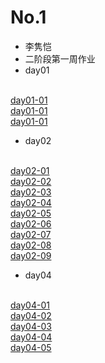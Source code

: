# No.1
- 李隽恺
- 二阶段第一周作业
- day01
<br>
<a href="https://github.com/wklmtt/No.1/blob/master/day01/01.html">day01-01</a>
<br>
<a href="https://github.com/wklmtt/No.1/blob/master/day01/02.html">day01-01</a>
<br>
<a href="https://github.com/wklmtt/No.1/blob/master/day01/03.html">day01-01</a>


- day02
<br>
<a href="https://github.com/wklmtt/No.1/blob/master/day02/01.html">day02-01</a>
<br>
<a href="https://github.com/wklmtt/No.1/blob/master/day02/02.html">day02-02</a>
<br>
<a href="https://github.com/wklmtt/No.1/blob/master/day02/03.html">day02-03</a>
<br>
<a href="https://github.com/wklmtt/No.1/blob/master/day02/04.html">day02-04</a>
<br>
<a href="https://github.com/wklmtt/No.1/blob/master/day02/05.html">day02-05</a>
<br>
<a href="https://github.com/wklmtt/No.1/blob/master/day02/06.%E8%BA%AB%E6%9D%90%E5%88%A4%E6%96%AD.html">day02-06</a>
<br>
<a href="https://github.com/wklmtt/No.1/blob/master/day02/07.%E6%AF%94%E8%BE%83%E4%B8%A4%E4%B8%AA%E6%95%B0%E5%A4%A7%E5%B0%8F.html">day02-07</a>
<br>
<a href="https://github.com/wklmtt/No.1/blob/master/day02/08.%E5%88%A4%E6%96%AD%E5%A5%87%E5%81%B6%E6%95%B0.html">day02-08</a>
<br>
<a href="https://github.com/wklmtt/No.1/blob/master/day02/09.%E5%88%A4%E6%96%AD%E6%95%B0%E5%AD%97%E8%8C%83%E5%9B%B4.html">day02-09</a>
<br>

- day04
<br>
<a href="https://github.com/wklmtt/No.1/blob/master/day04/01.%E8%AE%A1%E7%AE%97%E5%92%8C%E3%80%81%E5%B7%AE%E3%80%81%E7%A7%AF%E3%80%81%E5%95%86.html">day04-01</a>
<br>
<a href="https://github.com/wklmtt/No.1/blob/master/day04/02.%E8%AE%A1%E7%AE%97%E4%B8%89%E4%B8%AA%E6%95%B0%E5%AD%97%E7%9A%84%E5%A4%A7%E5%B0%8F.html">day04-02</a>
<br>
<a href="https://github.com/wklmtt/No.1/blob/master/day04/03.%E7%BC%96%E5%86%99%E4%B8%80%E4%B8%AA%E5%87%BD%E6%95%B0%EF%BC%8C%E6%B1%82%E4%B8%80%E4%B8%AA%E6%95%B0%E5%AD%97%E6%98%AF%E5%90%A6%E6%98%AF%E8%B4%A8%E6%95%B0.html">day04-03</a>
<br>
<a href="https://github.com/wklmtt/No.1/blob/master/day04/04.%E7%BC%96%E5%86%99%E4%B8%80%E4%B8%AA%E5%87%BD%E6%95%B0%EF%BC%8C%E6%B1%82%E4%B8%A4%E4%B8%AA%E6%95%B0%E5%AD%97%E4%B9%8B%E9%97%B4%E6%9C%89%E5%A4%9A%E5%B0%91%E4%B8%AA%E8%B4%A8%E6%95%B0%EF%BC%8C%E8%BF%94%E5%9B%9E%20%E8%B4%A8%E6%95%B0%E7%9A%84%E4%B8%AA%E6%95%B0.html">day04-04</a>
<br>
<a href="https://github.com/wklmtt/No.1/blob/master/day04/05.%E7%BC%96%E5%86%99%E4%B8%80%E4%B8%AA%E5%87%BD%E6%95%B0%EF%BC%8C%E8%AE%A1%E7%AE%97%E4%BB%BB%E6%84%8F%E4%B8%A4%E4%B8%AA%E6%95%B0%E5%AD%97%E4%B9%8B%E9%97%B4%E6%89%80%E8%83%BD%E7%BB%84%E6%88%90%E7%9A%84%E5%A5%87%E6%95%B0%E4%B8%AA%E6%95%B0%EF%BC%8C%E6%95%B0%E5%AD%97%E5%BF%85%E9%A1%BB%E6%98%AF%E4%B8%AA%E4%BD%8D%E6%95%B0.html">day04-05</a>
